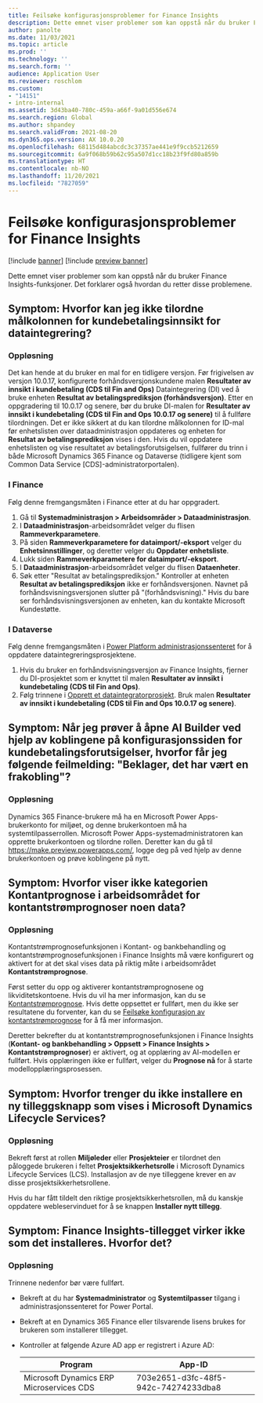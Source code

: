 ```yaml
---
title: Feilsøke konfigurasjonsproblemer for Finance Insights
description: Dette emnet viser problemer som kan oppstå når du bruker Finance Insights-funksjoner. Det forklarer også hvordan du retter disse problemene.
author: panolte
ms.date: 11/03/2021
ms.topic: article
ms.prod: ''
ms.technology: ''
ms.search.form: ''
audience: Application User
ms.reviewer: roschlom
ms.custom:
- "14151"
- intro-internal
ms.assetid: 3d43ba40-780c-459a-a66f-9a01d556e674
ms.search.region: Global
ms.author: shpandey
ms.search.validFrom: 2021-08-20
ms.dyn365.ops.version: AX 10.0.20
ms.openlocfilehash: 68115d484abcdc3c37357ae441e9f9ccb5212659
ms.sourcegitcommit: 6a9f068b59b62c95a507d1cc18b23f9fd80a859b
ms.translationtype: HT
ms.contentlocale: nb-NO
ms.lasthandoff: 11/20/2021
ms.locfileid: "7827059"
---
```

# <a name="troubleshoot-finance-insights-setup-issues"></a>Feilsøke konfigurasjonsproblemer for Finance Insights

[!include [banner](../includes/banner.md)]
[!include [preview banner](../includes/preview-banner.md)]

Dette emnet viser problemer som kan oppstå når du bruker Finance Insights-funksjoner. Det forklarer også hvordan du retter disse problemene.

## <a name="symptom-why-cant-i-map-the-customer-payment-insights-data-integration-template-destination-column"></a>Symptom: Hvorfor kan jeg ikke tilordne målkolonnen for kundebetalingsinnsikt for dataintegrering?

### <a name="resolution"></a>Oppløsning

Det kan hende at du bruker en mal for en tidligere versjon. Før frigivelsen av versjon 10.0.17, konfigurerte forhåndsversjonskundene malen **Resultater av innsikt i kundebetaling (CDS til Fin and Ops)** Dataintegrering (DI) ved å bruke enheten **Resultat av betalingsprediksjon (forhåndsversjon)**. Etter en oppgradering til 10.0.17 og senere, bør du bruke DI-malen for **Resultater av innsikt i kundebetaling (CDS til Fin and Ops 10.0.17 og senere)** til å fullføre tilordningen. Det er ikke sikkert at du kan tilordne målkolonnen for ID-mal før enhetslisten over dataadministrasjon oppdateres og enheten for **Resultat av betalingsprediksjon** vises i den. Hvis du vil oppdatere enhetslisten og vise resultatet av betalingsforutsigelsen, fullfører du trinn i både Microsoft Dynamics 365 Finance og Dataverse (tidligere kjent som Common Data Service \[CDS\]-administratorportalen).

### <a name="in-finance"></a>I Finance

Følg denne fremgangsmåten i Finance etter at du har oppgradert.

1. Gå til **Systemadministrasjon \> Arbeidsområder \> Dataadministrasjon**.
2. I **Dataadministrasjon**-arbeidsområdet velger du flisen **Rammeverkparametere**.
3. På siden **Rammeverkparametere for dataimport/-eksport** velger du **Enhetsinnstillinger**, og deretter velger du **Oppdater enhetsliste**.
4. Lukk siden **Rammeverkparametere for dataimport/-eksport**.
5. I **Dataadministrasjon**-arbeidsområdet velger du flisen **Dataenheter**.
6. Søk etter "Resultat av betalingsprediksjon." Kontroller at enheten **Resultat av betalingsprediksjon** ikke er forhåndsversjonen. Navnet på forhåndsvisningsversjonen slutter på "(forhåndsvisning)." Hvis du bare ser forhåndsvisningsversjonen av enheten, kan du kontakte Microsoft Kundestøtte.

### <a name="in-dataverse"></a>I Dataverse

Følg denne fremgangsmåten i [Power Platform administrasjonssenteret](https://admin.powerplatform.microsoft.com/environments) for å oppdatere dataintegreringsprosjektene.

1. Hvis du bruker en forhåndsvisningsversjon av Finance Insights, fjerner du DI-prosjektet som er knyttet til malen **Resultater av innsikt i kundebetaling (CDS til Fin and Ops)**.
2. Følg trinnene i [Opprett et dataintegratorprosjekt](create-data-integrate-project.md). Bruk malen **Resultater av innsikt i kundebetaling (CDS til Fin and Ops 10.0.17 og senere)**.

## <a name="symptom-when-i-try-to-open-ai-builder-by-using-the-links-on-the-customer-payment-predictions-setup-page-why-do-i-receive-the-following-error-message-sorry-theres-been-a-disconnect"></a>Symptom: Når jeg prøver å åpne AI Builder ved hjelp av koblingene på konfigurasjonssiden for kundebetalingsforutsigelser, hvorfor får jeg følgende feilmelding: "Beklager, det har vært en frakobling"?

### <a name="resolution"></a>Oppløsning

Dynamics 365 Finance-brukere må ha en Microsoft Power Apps-brukerkonto for miljøet, og denne brukerkontoen må ha systemtilpasserrollen. Microsoft Power Apps-systemadministratoren kan opprette brukerkontoen og tilordne rollen. Deretter kan du gå til <https://make.preview.powerapps.com/>, logge deg på ved hjelp av denne brukerkontoen og prøve koblingene på nytt.

## <a name="symptom-why-doesnt-the-cash-forecast-tab-in-the-cash-flow-forecast-workspace-show-any-data"></a>Symptom: Hvorfor viser ikke kategorien Kontantprognose i arbeidsområdet for kontantstrømprognoser noen data?

### <a name="resolution"></a>Oppløsning

Kontantstrømprognosefunksjonen i Kontant- og bankbehandling og kontantstrømprognosefunksjonen i Finance Insights må være konfigurert og aktivert for at det skal vises data på riktig måte i arbeidsområdet **Kontantstrømprognose**.

Først setter du opp og aktiverer kontantstrømprognosene og likviditetskontoene. Hvis du vil ha mer informasjon, kan du se [Kontantstrømprognose](../cash-bank-management/cash-flow-forecasting.md). Hvis dette oppsettet er fullført, men du ikke ser resultatene du forventer, kan du se [Feilsøke konfigurasjon av kontantstrømprognose](../cash-bank-management/cash-flow-forecasting-tsg.md) for å få mer informasjon.

Deretter bekrefter du at kontantstrømprognosefunksjonen i Finance Insights (**Kontant- og bankbehandling \> Oppsett \> Finance Insights \> Kontantstrømprognoser**) er aktivert, og at opplæring av AI-modellen er fullført. Hvis opplæringen ikke er fullført, velger du **Prognose nå** for å starte modellopplæringsprosessen.

## <a name="symptom-why-isnt-the-install-a-new-add-in-button-visible-in-microsoft-dynamics-lifecycle-services"></a>Symptom: Hvorfor trenger du ikke installere en ny tilleggsknapp som vises i Microsoft Dynamics Lifecycle Services?

### <a name="resolution"></a>Oppløsning

Bekreft først at rollen **Miljøleder** eller **Prosjekteier** er tilordnet den påloggede brukeren i feltet **Prosjektsikkerhetsrolle** i Microsoft Dynamics Lifecycle Services (LCS). Installasjon av de nye tilleggene krever en av disse prosjektsikkerhetsrollene.

Hvis du har fått tildelt den riktige prosjektsikkerhetsrollen, må du kanskje oppdatere webleservinduet for å se knappen **Installer nytt tillegg**.

## <a name="symptom-the-finance-insights-add-in-doesnt-seem-to-be-installing-why-is-that"></a>Symptom: Finance Insights-tillegget virker ikke som det installeres. Hvorfor det?

### <a name="resolution"></a>Oppløsning

Trinnene nedenfor bør være fullført.

- Bekreft at du har **Systemadministrator** og **Systemtilpasser** tilgang i administrasjonssenteret for Power Portal.
- Bekreft at en Dynamics 365 Finance eller tilsvarende lisens brukes for brukeren som installerer tillegget.
- Kontroller at følgende Azure AD app er registrert i Azure AD: 

  | Program                  | App-ID           |
  | ---------------------------- | ---------------- |
  | Microsoft Dynamics ERP Microservices CDS | 703e2651-d3fc-48f5-942c-74274233dba8 | 
  
